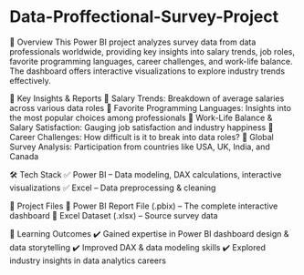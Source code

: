 # Data-Proffectional-Survey-Project
🚀 Overview
This Power BI project analyzes survey data from data professionals worldwide, providing key insights into salary trends, job roles, favorite programming languages, career challenges, and work-life balance. The dashboard offers interactive visualizations to explore industry trends effectively.

📌 Key Insights & Reports
🔹 Salary Trends: Breakdown of average salaries across various data roles
🔹 Favorite Programming Languages: Insights into the most popular choices among professionals
🔹 Work-Life Balance & Salary Satisfaction: Gauging job satisfaction and industry happiness
🔹 Career Challenges: How difficult is it to break into data roles?
🔹 Global Survey Analysis: Participation from countries like USA, UK, India, and Canada

🛠 Tech Stack
✅ Power BI – Data modeling, DAX calculations, interactive visualizations
✅ Excel – Data preprocessing & cleaning

📂 Project Files
📌 Power BI Report File (.pbix) – The complete interactive dashboard
📌 Excel Dataset (.xlsx) – Source survey data

🎯 Learning Outcomes
✔️ Gained expertise in Power BI dashboard design & data storytelling
✔️ Improved DAX & data modeling skills
✔️ Explored industry insights in data analytics careers
